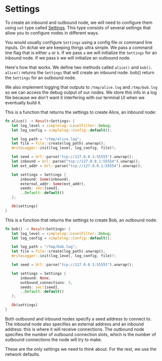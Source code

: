 # Settings

To create an inbound and outbound node, we
will need to configure them using `net` type called
[Settings](https://github.com/darkrenaissance/darkfi/blob/master/src/net/settings.rs).
This type consists of several settings that allow you to configure nodes
in different ways.

You would usually configure `Settings` using a config file or command
line inputs. On dchat we are keeping things ultra simple. We pass a
command line flag that is either `a` or `b`. If we pass `a` we will
initialize the `Settings` for an inbound node. If we pass `b` we will
initialize an outbound node.

Here's how that works. We define two methods called `alice()` and
`bob()`. `alice()` returns the `Settings` that will create an inbound
node. bob() return the `Settings` for an outbound node.

We also implement logging that outputs to `/tmp/alice.log` and `/tmp/bob.log`
so we can access the debug output of our nodes. We store this info in a
log file because we don't want it interfering with our terminal UI when
we eventually build it.

This is a function that returns the settings to create Alice, an
inbound node:

```rust
fn alice() -> Result<Settings> {
   let log_level = simplelog::LevelFilter::Debug;
   let log_config = simplelog::Config::default();

   let log_path = "/tmp/alice.log";
   let file = File::create(log_path).unwrap();
   WriteLogger::init(log_level, log_config, file)?;

   let seed = Url::parse("tcp://127.0.0.1:55555").unwrap();
   let inbound = Url::parse("tcp://127.0.0.1:55554").unwrap();
   let ext_addr = Url::parse("tcp://127.0.0.1:55554").unwrap();

   let settings = Settings {
       inbound: Some(inbound),
       external_addr: Some(ext_addr),
       seeds: vec![seed],
       ..Default::default()
   };

   Ok(settings)
}
```

This is a function that returns the settings to create Bob, an
outbound node:

```rust
fn bob() -> Result<Settings> {
   let log_level = simplelog::LevelFilter::Debug;
   let log_config = simplelog::Config::default();

   let log_path = "/tmp/bob.log";
   let file = File::create(log_path).unwrap();
   WriteLogger::init(log_level, log_config, file)?;

   let seed = Url::parse("tcp://127.0.0.1:55555").unwrap();

   let settings = Settings {
       inbound: None,
       outbound_connections: 5,
       seeds: vec![seed],
       ..Default::default()
   };

   Ok(settings)
}
```

Both outbound and inbound nodes specify a seed address to connect to. The
inbound node also specifies an external address and an inbound address:
this is where it will receive connections. The outbound node specifies
the number of outbound connection slots, which is the number of outbound
connections the node will try to make.

These are the only settings we need to think about. For the rest, we
use the network defaults.

